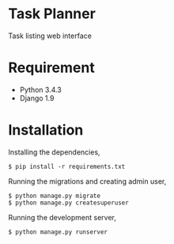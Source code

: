 # Task Planner
Task listing web interface

# Requirement
 - Python 3.4.3
 - Django 1.9 

# Installation

Installing the dependencies,

```
$ pip install -r requirements.txt
```

Running the migrations and creating admin user,

```
$ python manage.py migrate
$ python manage.py createsuperuser
```

Running the development server,

```
$ python manage.py runserver
```

